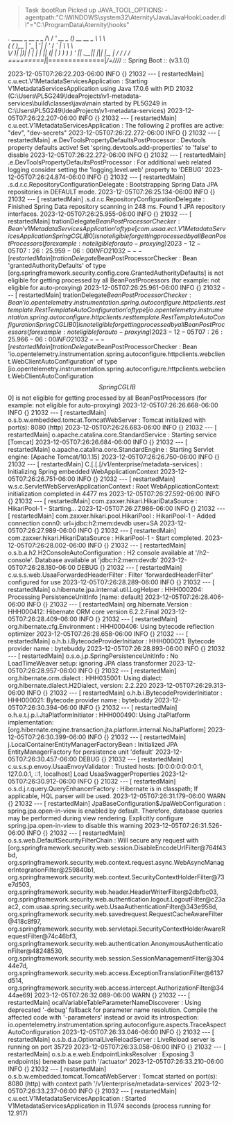 
> Task :bootRun
Picked up JAVA_TOOL_OPTIONS: -agentpath:"C:\WINDOWS\system32\Aternity\Java\JavaHookLoader.dll"="C:\ProgramData\Aternity\hooks"

  .   ____          _            __ _ _
 /\\ / ___'_ __ _ _(_)_ __  __ _ \ \ \ \
( ( )\___ | '_ | '_| | '_ \/ _` | \ \ \ \
 \\/  ___)| |_)| | | | | || (_| |  ) ) ) )
  '  |____| .__|_| |_|_| |_\__, | / / / /
 =========|_|==============|___/=/_/_/_/
 :: Spring Boot ::                (v3.1.0)

2023-12-05T07:26:22.203-06:00  INFO {} 21032 --- [  restartedMain] c.u.ect.V1MetadataServicesApplication    : Starting V1MetadataServicesApplication using Java 17.0.6 with PID 21032 (C:\Users\PL5G249\IdeaProjects\v1-metadata-services\build\classes\java\main started by PL5G249 in C:\Users\PL5G249\IdeaProjects\v1-metadata-services)
2023-12-05T07:26:22.207-06:00  INFO {} 21032 --- [  restartedMain] c.u.ect.V1MetadataServicesApplication    : The following 2 profiles are active: "dev", "dev-secrets"
2023-12-05T07:26:22.272-06:00  INFO {} 21032 --- [  restartedMain] .e.DevToolsPropertyDefaultsPostProcessor : Devtools property defaults active! Set 'spring.devtools.add-properties' to 'false' to disable
2023-12-05T07:26:22.272-06:00  INFO {} 21032 --- [  restartedMain] .e.DevToolsPropertyDefaultsPostProcessor : For additional web related logging consider setting the 'logging.level.web' property to 'DEBUG'
2023-12-05T07:26:24.874-06:00  INFO {} 21032 --- [  restartedMain] .s.d.r.c.RepositoryConfigurationDelegate : Bootstrapping Spring Data JPA repositories in DEFAULT mode.
2023-12-05T07:26:25.134-06:00  INFO {} 21032 --- [  restartedMain] .s.d.r.c.RepositoryConfigurationDelegate : Finished Spring Data repository scanning in 248 ms. Found 1 JPA repository interfaces.
2023-12-05T07:26:25.955-06:00  INFO {} 21032 --- [  restartedMain] trationDelegate$BeanPostProcessorChecker : Bean 'v1MetadataServicesApplication' of type [com.usaa.ect.V1MetadataServicesApplication$$SpringCGLIB$$0] is not eligible for getting processed by all BeanPostProcessors (for example: not eligible for auto-proxying)
2023-12-05T07:26:25.959-06:00  INFO {} 21032 --- [  restartedMain] trationDelegate$BeanPostProcessorChecker : Bean 'grantedAuthorityDefaults' of type [org.springframework.security.config.core.GrantedAuthorityDefaults] is not eligible for getting processed by all BeanPostProcessors (for example: not eligible for auto-proxying)
2023-12-05T07:26:25.961-06:00  INFO {} 21032 --- [  restartedMain] trationDelegate$BeanPostProcessorChecker : Bean 'io.opentelemetry.instrumentation.spring.autoconfigure.httpclients.resttemplate.RestTemplateAutoConfiguration' of type [io.opentelemetry.instrumentation.spring.autoconfigure.httpclients.resttemplate.RestTemplateAutoConfiguration$$SpringCGLIB$$0] is not eligible for getting processed by all BeanPostProcessors (for example: not eligible for auto-proxying)
2023-12-05T07:26:25.966-06:00  INFO {} 21032 --- [  restartedMain] trationDelegate$BeanPostProcessorChecker : Bean 'io.opentelemetry.instrumentation.spring.autoconfigure.httpclients.webclient.WebClientAutoConfiguration' of type [io.opentelemetry.instrumentation.spring.autoconfigure.httpclients.webclient.WebClientAutoConfiguration$$SpringCGLIB$$0] is not eligible for getting processed by all BeanPostProcessors (for example: not eligible for auto-proxying)
2023-12-05T07:26:26.668-06:00  INFO {} 21032 --- [  restartedMain] o.s.b.w.embedded.tomcat.TomcatWebServer  : Tomcat initialized with port(s): 8080 (http)
2023-12-05T07:26:26.683-06:00  INFO {} 21032 --- [  restartedMain] o.apache.catalina.core.StandardService   : Starting service [Tomcat]
2023-12-05T07:26:26.684-06:00  INFO {} 21032 --- [  restartedMain] o.apache.catalina.core.StandardEngine    : Starting Servlet engine: [Apache Tomcat/10.1.15]
2023-12-05T07:26:26.750-06:00  INFO {} 21032 --- [  restartedMain] C.[.[.[/v1/enterprise/metadata-services] : Initializing Spring embedded WebApplicationContext
2023-12-05T07:26:26.751-06:00  INFO {} 21032 --- [  restartedMain] w.s.c.ServletWebServerApplicationContext : Root WebApplicationContext: initialization completed in 4477 ms
2023-12-05T07:26:27.592-06:00  INFO {} 21032 --- [  restartedMain] com.zaxxer.hikari.HikariDataSource       : HikariPool-1 - Starting...
2023-12-05T07:26:27.986-06:00  INFO {} 21032 --- [  restartedMain] com.zaxxer.hikari.pool.HikariPool        : HikariPool-1 - Added connection conn0: url=jdbc:h2:mem:devdb user=SA
2023-12-05T07:26:27.989-06:00  INFO {} 21032 --- [  restartedMain] com.zaxxer.hikari.HikariDataSource       : HikariPool-1 - Start completed.
2023-12-05T07:26:28.002-06:00  INFO {} 21032 --- [  restartedMain] o.s.b.a.h2.H2ConsoleAutoConfiguration    : H2 console available at '/h2-console'. Database available at 'jdbc:h2:mem:devdb'
2023-12-05T07:26:28.180-06:00 DEBUG {} 21032 --- [  restartedMain] c.u.s.s.web.UsaaForwardedHeaderFilter    : Filter 'forwardedHeaderFilter' configured for use
2023-12-05T07:26:28.289-06:00  INFO {} 21032 --- [  restartedMain] o.hibernate.jpa.internal.util.LogHelper  : HHH000204: Processing PersistenceUnitInfo [name: default]
2023-12-05T07:26:28.406-06:00  INFO {} 21032 --- [  restartedMain] org.hibernate.Version                    : HHH000412: Hibernate ORM core version 6.2.2.Final
2023-12-05T07:26:28.409-06:00  INFO {} 21032 --- [  restartedMain] org.hibernate.cfg.Environment            : HHH000406: Using bytecode reflection optimizer
2023-12-05T07:26:28.658-06:00  INFO {} 21032 --- [  restartedMain] o.h.b.i.BytecodeProviderInitiator        : HHH000021: Bytecode provider name : bytebuddy
2023-12-05T07:26:28.893-06:00  INFO {} 21032 --- [  restartedMain] o.s.o.j.p.SpringPersistenceUnitInfo      : No LoadTimeWeaver setup: ignoring JPA class transformer
2023-12-05T07:26:28.957-06:00  INFO {} 21032 --- [  restartedMain] org.hibernate.orm.dialect                : HHH035001: Using dialect: org.hibernate.dialect.H2Dialect, version: 2.2.220
2023-12-05T07:26:29.313-06:00  INFO {} 21032 --- [  restartedMain] o.h.b.i.BytecodeProviderInitiator        : HHH000021: Bytecode provider name : bytebuddy
2023-12-05T07:26:30.394-06:00  INFO {} 21032 --- [  restartedMain] o.h.e.t.j.p.i.JtaPlatformInitiator       : HHH000490: Using JtaPlatform implementation: [org.hibernate.engine.transaction.jta.platform.internal.NoJtaPlatform]
2023-12-05T07:26:30.399-06:00  INFO {} 21032 --- [  restartedMain] j.LocalContainerEntityManagerFactoryBean : Initialized JPA EntityManagerFactory for persistence unit 'default'
2023-12-05T07:26:30.457-06:00 DEBUG {} 21032 --- [  restartedMain] c.u.s.s.p.envoy.UsaaEnvoyValidator       : Trusted hosts: [0:0:0:0:0:0:0:1, 127.0.0.1, ::1, localhost]
Load UsaaSwaggerProperties
2023-12-05T07:26:30.912-06:00  INFO {} 21032 --- [  restartedMain] o.s.d.j.r.query.QueryEnhancerFactory     : Hibernate is in classpath; If applicable, HQL parser will be used.
2023-12-05T07:26:31.179-06:00  WARN {} 21032 --- [  restartedMain] JpaBaseConfiguration$JpaWebConfiguration : spring.jpa.open-in-view is enabled by default. Therefore, database queries may be performed during view rendering. Explicitly configure spring.jpa.open-in-view to disable this warning
2023-12-05T07:26:31.526-06:00  INFO {} 21032 --- [  restartedMain] o.s.s.web.DefaultSecurityFilterChain     : Will secure any request with [org.springframework.security.web.session.DisableEncodeUrlFilter@764f43bd, org.springframework.security.web.context.request.async.WebAsyncManagerIntegrationFilter@259840b1, org.springframework.security.web.context.SecurityContextHolderFilter@73e7d503, org.springframework.security.web.header.HeaderWriterFilter@2dbfbc03, org.springframework.security.web.authentication.logout.LogoutFilter@c23aac2, com.usaa.spring.security.web.UsaaAuthenticationFilter@343e958d, org.springframework.security.web.savedrequest.RequestCacheAwareFilter@418c8f97, org.springframework.security.web.servletapi.SecurityContextHolderAwareRequestFilter@74c46bf3, org.springframework.security.web.authentication.AnonymousAuthenticationFilter@48248530, org.springframework.security.web.session.SessionManagementFilter@30444e7d, org.springframework.security.web.access.ExceptionTranslationFilter@6137d514, org.springframework.security.web.access.intercept.AuthorizationFilter@3444ae69]
2023-12-05T07:26:32.089-06:00  WARN {} 21032 --- [  restartedMain] ocalVariableTableParameterNameDiscoverer : Using deprecated '-debug' fallback for parameter name resolution. Compile the affected code with '-parameters' instead or avoid its introspection: io.opentelemetry.instrumentation.spring.autoconfigure.aspects.TraceAspectAutoConfiguration
2023-12-05T07:26:33.046-06:00  INFO {} 21032 --- [  restartedMain] o.s.b.d.a.OptionalLiveReloadServer       : LiveReload server is running on port 35729
2023-12-05T07:26:33.058-06:00  INFO {} 21032 --- [  restartedMain] o.s.b.a.e.web.EndpointLinksResolver      : Exposing 3 endpoint(s) beneath base path '/actuator'
2023-12-05T07:26:33.210-06:00  INFO {} 21032 --- [  restartedMain] o.s.b.w.embedded.tomcat.TomcatWebServer  : Tomcat started on port(s): 8080 (http) with context path '/v1/enterprise/metadata-services'
2023-12-05T07:26:33.237-06:00  INFO {} 21032 --- [  restartedMain] c.u.ect.V1MetadataServicesApplication    : Started V1MetadataServicesApplication in 11.974 seconds (process running for 12.917)
